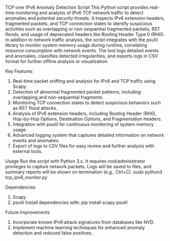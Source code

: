 TCP over IPv6 Anomaly Detection Script
This Python script provides real-time monitoring and analysis of IPv6 TCP network traffic to detect anomalies and potential security threats. It inspects IPv6 extension headers, fragmented packets, and TCP connection states to identify suspicious activities such as overlapping or non-sequential fragmented packets, RST floods, and usage of deprecated headers like Routing Header Type 0 (RH0).
In addition to network traffic analysis, the script integrates with the psutil library to monitor system memory usage during runtime, correlating resource consumption with network events. The tool logs detailed events and anomalies, classifies detected irregularities, and exports logs in CSV format for further offline analysis or visualization.

Key Features
1. Real-time packet sniffing and analysis for IPv6 and TCP traffic using Scapy.
2. Detection of abnormal fragmented packet patterns, including overlapping and non-sequential fragments.
3. Monitoring TCP connection states to detect suspicious behaviors such as RST flood attacks.
4. Analysis of IPv6 extension headers, including Routing Header (RH0), Hop-by-Hop Options, Destination Options, and Fragmentation headers.
5. Integration with psutil for continuous monitoring of system memory usage.
6. Advanced logging system that captures detailed information on network events and anomalies.
7. Export of logs to CSV files for easy review and further analysis with external tools.

Usage
Run the script with Python 3.x. It requires root/administrator privileges to capture network packets. Logs will be saved to files, and summary reports will be shown on termination (e.g., Ctrl+C).
sudo python3 tcp_ipv6_monitor.py

Dependencies
1. Scapy
2. psutil
Install dependencies with:
pip install scapy psutil

Future Improvements
1. Incorporate known IPv6 attack signatures from databases like NVD.
2. Implement machine learning techniques for enhanced anomaly detection and reduced false positives.

